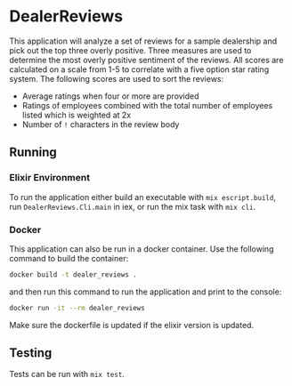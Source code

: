 # DealerReviews

This application will analyze a set of reviews for a sample dealership and pick out the top three overly positive.
Three measures are used to determine the most overly positive sentiment of the reviews.
All scores are calculated on a scale from 1-5 to correlate with a five option star rating system.
The following scores are used to sort the reviews:
- Average ratings when four or more are provided
- Ratings of employees combined with the total number of employees listed which is weighted at 2x
- Number of `!` characters in the review body

## Running
### Elixir Environment
To run the application either build an executable with `mix escript.build`, 
run `DealerReviews.Cli.main` in iex, or run the mix task with `mix cli`.
### Docker
This application can also be run in a docker container. Use the following command to build the container:
```bash
docker build -t dealer_reviews .
```
and then run this command to run the application and print to the console:
```bash
docker run -it --rm dealer_reviews
```
Make sure the dockerfile is updated if the elixir version is updated.
## Testing
Tests can be run with `mix test`.

